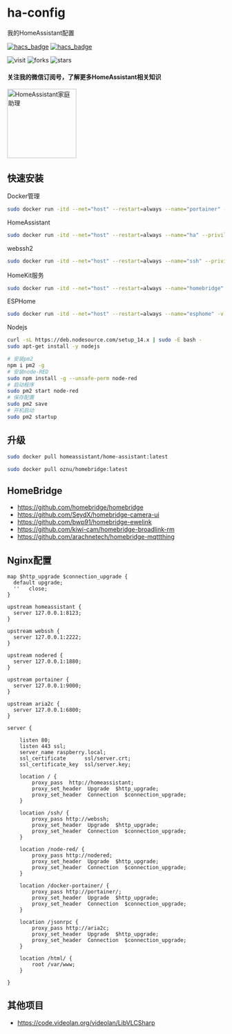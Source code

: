# ha-config
我的HomeAssistant配置

[![hacs_badge](https://img.shields.io/badge/Home-Assistant-%23049cdb)](https://www.home-assistant.io/)
[![hacs_badge](https://img.shields.io/badge/HACS-Custom-41BDF5.svg)](https://github.com/hacs/integration)

![visit](https://visitor-badge.glitch.me/badge?page_id=shaonianzhentan.ha-config&left_text=visit)
![forks](https://img.shields.io/github/forks/shaonianzhentan/ha-config)
![stars](https://img.shields.io/github/stars/shaonianzhentan/ha-config)

#### 关注我的微信订阅号，了解更多HomeAssistant相关知识
<img src="https://github.com/shaonianzhentan/ha-docs/raw/master/docs/img/wechat-channel.png" height="160" alt="HomeAssistant家庭助理" title="HomeAssistant家庭助理" />

## 快速安装

Docker管理
```bash
sudo docker run -itd --net="host" --restart=always --name="portainer" -v /var/run/docker.sock:/var/run/docker.sock -v ~/portainer:/data portainer/portainer-ce:latest
```
HomeAssistant
```bash
sudo docker run -itd --net="host" --restart=always --name="ha" --privileged=true -v ~/homeassistant:/config -e TZ="Asia/Shanghai" homeassistant/home-assistant:latest
```
webssh2
```bash
sudo docker run -itd --net="host" --restart=always --name="ssh" --privileged=true ilteoood/webssh2:latest
```
HomeKit服务
```bash
sudo docker run -itd --net="host" --restart=always --name="homebridge" -v ~/homebridge:/homebridge oznu/homebridge:latest
```
ESPHome
```bash
sudo docker run -itd --net="host" --restart=always --name="esphome" -v ~/esphome:/config esphome/esphome
```
Nodejs
```bash
curl -sL https://deb.nodesource.com/setup_14.x | sudo -E bash -
sudo apt-get install -y nodejs
```

```bash
# 安装pm2
npm i pm2 -g
# 安装node-RED
sudo npm install -g --unsafe-perm node-red
# 启动程序
sudo pm2 start node-red
# 保存配置
sudo pm2 save
# 开机启动
sudo pm2 startup
```

## 升级
```bash
sudo docker pull homeassistant/home-assistant:latest
```
```bash
sudo docker pull oznu/homebridge:latest
```

## HomeBridge
- https://github.com/homebridge/homebridge
- https://github.com/SeydX/homebridge-camera-ui
- https://github.com/bwp91/homebridge-ewelink
- https://github.com/kiwi-cam/homebridge-broadlink-rm
- https://github.com/arachnetech/homebridge-mqttthing

## Nginx配置
```nginx
map $http_upgrade $connection_upgrade {
  default upgrade;
  ''   close;
}

upstream homeassistant { 
  server 127.0.0.1:8123;
}

upstream webssh { 
  server 127.0.0.1:2222;
}

upstream nodered {
  server 127.0.0.1:1880;
}

upstream portainer {
  server 127.0.0.1:9000;
}

upstream aria2c {
  server 127.0.0.1:6800;
}

server {

    listen 80;
    listen 443 ssl;
    server_name raspberry.local;
    ssl_certificate      ssl/server.crt;
    ssl_certificate_key  ssl/server.key;

    location / {
        proxy_pass  http://homeassistant;
        proxy_set_header  Upgrade  $http_upgrade;
        proxy_set_header  Connection  $connection_upgrade;
    }

    location /ssh/ {
        proxy_pass http://webssh;
        proxy_set_header  Upgrade  $http_upgrade;
        proxy_set_header  Connection  $connection_upgrade;
    }

    location /node-red/ {
        proxy_pass http://nodered;
        proxy_set_header  Upgrade  $http_upgrade;
        proxy_set_header  Connection  $connection_upgrade;
    }

    location /docker-portainer/ {
        proxy_pass http://portainer/;
        proxy_set_header  Upgrade  $http_upgrade;
        proxy_set_header  Connection  $connection_upgrade;
    }

    location /jsonrpc {
        proxy_pass http://aria2c;
        proxy_set_header  Upgrade  $http_upgrade;
        proxy_set_header  Connection  $connection_upgrade;
    }

    location /html/ {
        root /var/www;
    }

}
```

## 其他项目
- https://code.videolan.org/videolan/LibVLCSharp